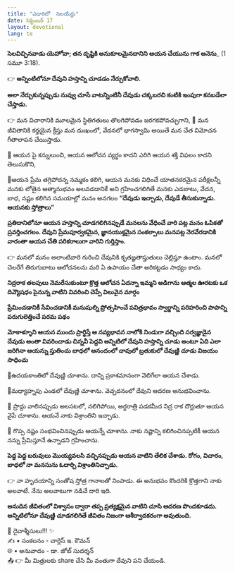 ```yaml
---
title: "ఎడారిలో  సెలయేర్లు"
date: సెప్టెంబర్ 17
layout: devotional
lang: te
---
```


**సెలవిచ్చినవాడు యెహోవా; తన దృష్టికి అనుకూలమైనదానిని ఆయన చేయును గాక అనెను**_ (1 సమూ 3:18). 

👉 **అన్నింటిలోనూ దేవుని హస్తాన్ని చూడడం నేర్చుకోవాలి.** 

**అలా నేర్చుకున్నప్పుడు నువ్వు చూసే వాటన్నింటినీ దేవుడు చక్కబరచి కంటికి ఇంపుగా కనబడేలా చేస్తాడు.**

👉 మన విచారానికి మూలమైన స్థితిగతులు తొలగిపోవడం జరగకపోవచ్చుగాని, 
🔹 మన జీవితానికి కర్తయైన క్రీస్తు మన దుఃఖంలో, వేదనలో భాగస్వామి అయితే మన చేత విమోచన గీతాలాపన చేయిస్తాడు.

🔹 ఆయన పై కన్నులుంచి, ఆయన ఆలోచన వ్యర్థం కాదని ఎరిగి ఆయన శక్తి విఫలం కాదని తెలుసుకొని, 

🔹ఆయన ప్రేమ తగ్గిపోదన్న నమ్మకం కలిగి, ఆయన మనకు విధించే యాతనకరమైన పరీక్షలన్నీ మనకు లోతైన ఆత్మానుభవం అలవడడానికే అని గ్రహించగలిగితే మనకు ఎడబాటు, వేదన, బాధ, నష్టం కలిగిన సమయాల్లో మనం అనగలం 
**“దేవుడు ఇచ్చాడు, దేవుడే తీసుకున్నాడు. ఆయనకు స్తోత్రాలు”**

**ప్రతిదానిలోనూ ఆయన హస్తాన్ని చూడగలిగినప్పుడే మనలను వేధించే వారి పట్ల మనం ఓపికతో ప్రవర్తించగలం. దేవుని ప్రేమపూర్వకమైన, జ్ఞానయుక్తమైన సంకల్పాలు మనపట్ల నెరవేరడానికి వారంతా ఆయన చేతి పరికరాలుగా వారిని గుర్తిస్తాం.**

👉 మనలో మనం అలాంటివారి గురించి దేవునికి కృతజ్ఞతాస్తుతులు చెల్లిస్తూ ఉంటాం. మనలో చెలరేగే తిరుగుబాటు ఆలోచనలను మరి ఏ ఉపాయం చేతా అరికట్టడం సాధ్యం కాదు.

**నిద్రరాక తలపులు నెమరేసుకుంటూ క్రొత్త ఆలోచన ఏదన్నా ఇమ్మని అడిగాను ఆత్మల ఊరటకు ఒక దివ్యౌషధం పైనున్న వాటిని వివరించి చెప్పే విలువైన మార్గం**

**ప్రేమించడానికీ సేవించడానికీ మనుషుల్ని ప్రోత్సహించే పవిత్రభావం స్వార్థాన్ని పరిహరించి పాపాన్ని పరుగులెత్తించే పరమ పథం**

**మోకాళ్ళూని ఆయన ముందు ప్రార్థిస్తే ఆ నవ్యభావన నాలోకి నిండుగా వచ్చింది సర్వజ్ఞుడైన దేవుడు అంతా వివరించాడు చిన్నవీ పెద్దవి అన్నిటిలో దేవుని హస్తాన్ని చూడు అంటూ ఏది ఎలా జరిగినా ఆయన్ను స్తుతించు బాధలో ఆనందంలో చావులో బ్రతుకులో దేవుణ్ణి చూడు విజయం సాధించు**

🔸ఉదయకాంతిలో దేవుణ్ణి చూశాను. దాన్ని ప్రకాశమానంగా వెలిగేలా ఆయన చేశాడు. 

🔸మధ్యాహ్నపు ఎండలో దేవుణ్ణి చూశాను. వెచ్చదనంలో దేవుని ఆదరణ అనుభవించాను.

🔸 ప్రొద్దు వాలినప్పుడు అలసటలో, నలిగిపోయి, అర్ధరాత్రి పడకమీద నిద్ర రాక దొర్లుతూ ఆయన వైపే చూశాను. ఆయనే నాకు విశ్రాంతిని ఇచ్చాడు.

🔸 గొప్ప నష్టం సంభవించినప్పుడు ఆయన్నే చూశాను. నాకు నష్టాన్ని కలిగించినప్పటికీ ఆయన నన్ను ప్రేమిస్తూనే ఉన్నాడని గ్రహించాను. 

**పెద్ద పెద్ద బరువులు మొయ్యవలసి వచ్చినప్పుడు ఆయన వాటిని తేలిక చేశాడు. రోగం, విచారం, బాధలో నా మనసును ఓదార్చి విశ్రాంతినిచ్చాడు.**

👉 నా హృదయాన్ని సంతోష స్తోత్ర గానాలతో నింపాడు. ఈ అనుభవం కొందరికి క్రొత్తగాని నాకు అలవాటే. నేను అలవాటుగా నడిచే దారి ఇది. 

**అనుదిన జీవితంలో విశ్వాసం ద్వారా తప్ప ప్రత్యక్షమైన వాటిని చూసి ఆదరణ పొందకూడదు. అన్నిటిలోనూ దేవుణ్ణి చూడగలిగితే జీవితం నిజంగా ఆశీర్వాదకరంగా అవుతుంది.**

<div class="blessing">🙏 <span class="bless-text">దైవాశ్శీసులు!!!</span> ✨</div>

<div class="credit">✍️ <span class="credit-text">▪ సంకలనం - చార్లెస్ ఇ. కౌమన్</span></div>
<div class="credit">🌐 <span class="credit-text">▪ అనువాదం - డా. జోబ్ సుదర్శన్</span></div>

<div class="share">📤 👉 <span class="share-text">మీ మిత్రులకు share చేసి మీ వంతుగా దేవుని పని చేయండి.</span></div>
